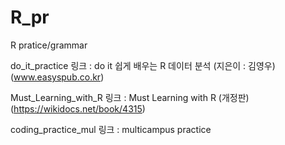 # R_pr
R pratice/grammar

do_it_practice 링크 : do it 쉽게 배우는 R 데이터 분석 (지은이 : 김영우)  
(www.easyspub.co.kr)

Must_Learning_with_R 링크 : Must Learning with R (개정판)
(https://wikidocs.net/book/4315)

coding_practice_mul 링크 : multicampus practice 
